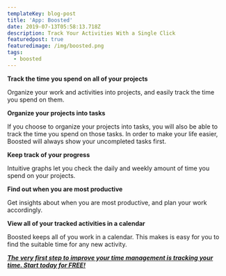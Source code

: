 ```yaml
---
templateKey: blog-post
title: 'App: Boosted'
date: 2019-07-13T05:58:13.718Z
description: Track Your Activities With a Single Click
featuredpost: true
featuredimage: /img/boosted.png
tags:
  - boosted
---
```

**Track the time you spend on all of your projects**

Organize your work and activities into projects, and easily track the time you spend on them.

**Organize your projects into tasks**

If you choose to organize your projects into tasks, you will also be able to track the time you spend on those tasks. In order to make your life easier, Boosted will always show your uncompleted tasks first.

**Keep track of your progress**

Intuitive graphs let you check the daily and weekly amount of time you spend on your projects.

**Find out when you are most productive**

Get insights about when you are most productive, and plan your work accordingly.

**View all of your tracked activities in a calendar**

Boosted keeps all of you work in a calendar. This makes is easy for you to find the suitable time for any new activity.

__[_The very first step to improve your time management is tracking your time. Start today for FREE!_](https://www.boostedproductivity.com/)__

